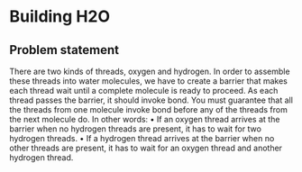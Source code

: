 # Building H2O
## Problem statement
There are two kinds of threads, oxygen and hydrogen. In order to assemble
these threads into water molecules, we have to create a barrier that makes each
thread wait until a complete molecule is ready to proceed.
As each thread passes the barrier, it should invoke bond. You must guarantee
that all the threads from one molecule invoke bond before any of the threads
from the next molecule do.
In other words:
• If an oxygen thread arrives at the barrier when no hydrogen threads are
present, it has to wait for two hydrogen threads.
• If a hydrogen thread arrives at the barrier when no other threads are
present, it has to wait for an oxygen thread and another hydrogen thread.
